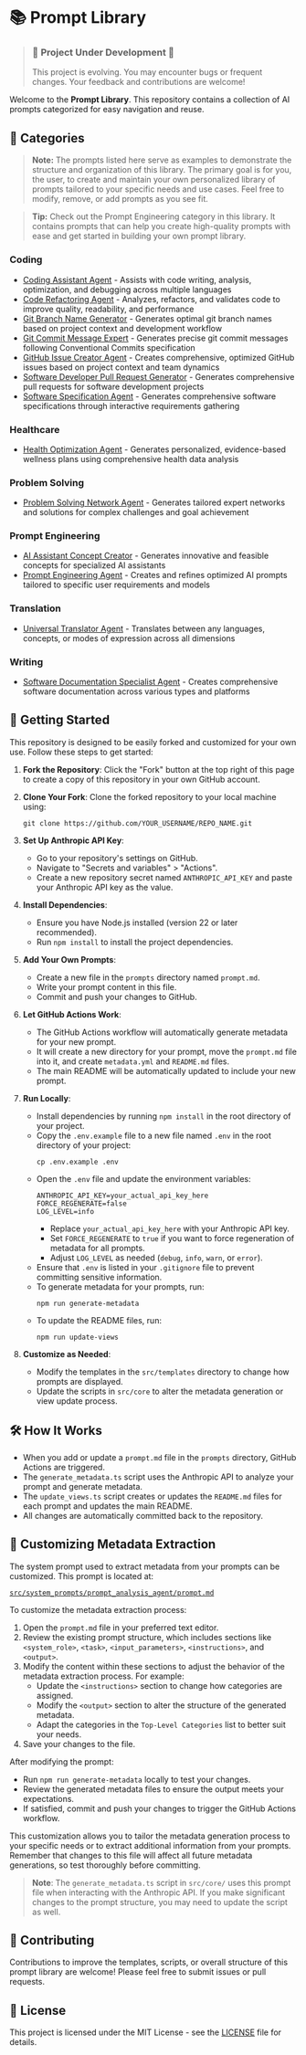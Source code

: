 # 📚 Prompt Library

> ### 🚧 **Project Under Development** 🚧
> 
> This project is evolving. You may encounter bugs or frequent changes. Your feedback and contributions are welcome!

Welcome to the **Prompt Library**. This repository contains a collection of AI prompts categorized for easy navigation and reuse.

## 📂 Categories

> **Note:** The prompts listed here serve as examples to demonstrate the structure and organization of this library. The primary goal is for you, the user, to create and maintain your own personalized library of prompts tailored to your specific needs and use cases. Feel free to modify, remove, or add prompts as you see fit.

> **Tip:** Check out the Prompt Engineering category in this library. It contains prompts that can help you create high-quality prompts with ease and get started in building your own prompt library.

### Coding

- [Coding Assistant Agent](prompts/coding_assistant_agent/README.md) - Assists with code writing, analysis, optimization, and debugging across multiple languages
- [Code Refactoring Agent](prompts/code_refactoring_agent/README.md) - Analyzes, refactors, and validates code to improve quality, readability, and performance
- [Git Branch Name Generator](prompts/git_branch_name_generator/README.md) - Generates optimal git branch names based on project context and development workflow
- [Git Commit Message Expert](prompts/git_commit_message_agent/README.md) - Generates precise git commit messages following Conventional Commits specification
- [GitHub Issue Creator Agent](prompts/github_issue_creator_agent/README.md) - Creates comprehensive, optimized GitHub issues based on project context and team dynamics
- [Software Developer Pull Request Generator](prompts/software_dev_pr_generator/README.md) - Generates comprehensive pull requests for software development projects
- [Software Specification Agent](prompts/software_specification_agent/README.md) - Generates comprehensive software specifications through interactive requirements gathering

### Healthcare

- [Health Optimization Agent](prompts/health_optimization_agent/README.md) - Generates personalized, evidence-based wellness plans using comprehensive health data analysis

### Problem Solving

- [Problem Solving Network Agent](prompts/problem_solving_network_agent/README.md) - Generates tailored expert networks and solutions for complex challenges and goal achievement

### Prompt Engineering

- [AI Assistant Concept Creator](prompts/ai_assistant_concept_creator/README.md) - Generates innovative and feasible concepts for specialized AI assistants
- [Prompt Engineering Agent](prompts/prompt_engineering_agent/README.md) - Creates and refines optimized AI prompts tailored to specific user requirements and models

### Translation

- [Universal Translator Agent](prompts/universal_translator_agent/README.md) - Translates between any languages, concepts, or modes of expression across all dimensions

### Writing

- [Software Documentation Specialist Agent](prompts/software_documentation_agent/README.md) - Creates comprehensive software documentation across various types and platforms

## 🚀 Getting Started

This repository is designed to be easily forked and customized for your own use. Follow these steps to get started:

1. **Fork the Repository**: Click the "Fork" button at the top right of this page to create a copy of this repository in your own GitHub account.

2. **Clone Your Fork**: Clone the forked repository to your local machine using:

   ```
   git clone https://github.com/YOUR_USERNAME/REPO_NAME.git
   ```

3. **Set Up Anthropic API Key**:
   - Go to your repository's settings on GitHub.
   - Navigate to "Secrets and variables" > "Actions".
   - Create a new repository secret named `ANTHROPIC_API_KEY` and paste your Anthropic API key as the value.

4. **Install Dependencies**:
   - Ensure you have Node.js installed (version 22 or later recommended).
   - Run `npm install` to install the project dependencies.

5. **Add Your Own Prompts**:
   - Create a new file in the `prompts` directory named `prompt.md`.
   - Write your prompt content in this file.
   - Commit and push your changes to GitHub.

6. **Let GitHub Actions Work**:
   - The GitHub Actions workflow will automatically generate metadata for your new prompt.
   - It will create a new directory for your prompt, move the `prompt.md` file into it, and create `metadata.yml` and `README.md` files.
   - The main README will be automatically updated to include your new prompt.

7. **Run Locally**:
   - Install dependencies by running `npm install` in the root directory of your project.
   - Copy the `.env.example` file to a new file named `.env` in the root directory of your project:
     ```
     cp .env.example .env
     ```
   - Open the `.env` file and update the environment variables:
     ```
     ANTHROPIC_API_KEY=your_actual_api_key_here
     FORCE_REGENERATE=false
     LOG_LEVEL=info
     ```
     - Replace `your_actual_api_key_here` with your Anthropic API key.
     - Set `FORCE_REGENERATE` to `true` if you want to force regeneration of metadata for all prompts.
     - Adjust `LOG_LEVEL` as needed (`debug`, `info`, `warn`, or `error`).
   - Ensure that `.env` is listed in your `.gitignore` file to prevent committing sensitive information.
   - To generate metadata for your prompts, run:
     ```
     npm run generate-metadata
     ```
   - To update the README files, run:
     ```
     npm run update-views
     ```

8. **Customize as Needed**:
   - Modify the templates in the `src/templates` directory to change how prompts are displayed.
   - Update the scripts in `src/core` to alter the metadata generation or view update process.

## 🛠️ How It Works

- When you add or update a `prompt.md` file in the `prompts` directory, GitHub Actions are triggered.
- The `generate_metadata.ts` script uses the Anthropic API to analyze your prompt and generate metadata.
- The `update_views.ts` script creates or updates the `README.md` files for each prompt and updates the main README.
- All changes are automatically committed back to the repository.

## 🔧 Customizing Metadata Extraction

The system prompt used to extract metadata from your prompts can be customized. This prompt is located at:

[`src/system_prompts/prompt_analysis_agent/prompt.md`](src/system_prompts/prompt_analysis_agent/prompt.md)

To customize the metadata extraction process:

1. Open the `prompt.md` file in your preferred text editor.
2. Review the existing prompt structure, which includes sections like `<system_role>`, `<task>`, `<input_parameters>`, `<instructions>`, and `<output>`.
3. Modify the content within these sections to adjust the behavior of the metadata extraction process. For example:
   - Update the `<instructions>` section to change how categories are assigned.
   - Modify the `<output>` section to alter the structure of the generated metadata.
   - Adapt the categories in the `Top-Level Categories` list to better suit your needs.
4. Save your changes to the file.

After modifying the prompt:

- Run `npm run generate-metadata` locally to test your changes.
- Review the generated metadata files to ensure the output meets your expectations.
- If satisfied, commit and push your changes to trigger the GitHub Actions workflow.

This customization allows you to tailor the metadata generation process to your specific needs or to extract additional information from your prompts. Remember that changes to this file will affect all future metadata generations, so test thoroughly before committing.

> **Note**: The `generate_metadata.ts` script in `src/core/` uses this prompt file when interacting with the Anthropic API. If you make significant changes to the prompt structure, you may need to update the script as well.

## 📝 Contributing

Contributions to improve the templates, scripts, or overall structure of this prompt library are welcome! Please feel free to submit issues or pull requests.

## 📄 License

This project is licensed under the MIT License - see the [LICENSE](LICENSE.md) file for details.
